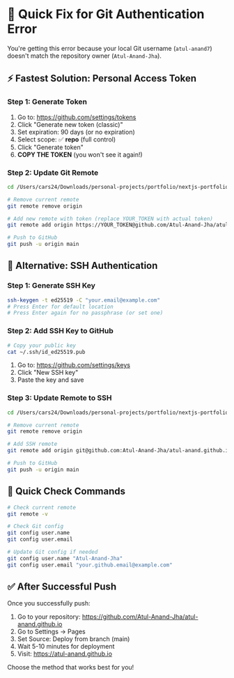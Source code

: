 # 🚨 Quick Fix for Git Authentication Error

You're getting this error because your local Git username (`atul-anand7`) doesn't match the repository owner (`Atul-Anand-Jha`).

## ⚡ Fastest Solution: Personal Access Token

### Step 1: Generate Token
1. Go to: https://github.com/settings/tokens
2. Click "Generate new token (classic)"
3. Set expiration: 90 days (or no expiration)
4. Select scope: ✅ **repo** (full control)
5. Click "Generate token"
6. **COPY THE TOKEN** (you won't see it again!)

### Step 2: Update Git Remote
```bash
cd /Users/cars24/Downloads/personal-projects/portfolio/nextjs-portfolio

# Remove current remote
git remote remove origin

# Add new remote with token (replace YOUR_TOKEN with actual token)
git remote add origin https://YOUR_TOKEN@github.com/Atul-Anand-Jha/atul-anand.github.io.git

# Push to GitHub
git push -u origin main
```

## 🔐 Alternative: SSH Authentication

### Step 1: Generate SSH Key
```bash
ssh-keygen -t ed25519 -C "your.email@example.com"
# Press Enter for default location
# Press Enter again for no passphrase (or set one)
```

### Step 2: Add SSH Key to GitHub
```bash
# Copy your public key
cat ~/.ssh/id_ed25519.pub
```
1. Go to: https://github.com/settings/keys
2. Click "New SSH key"
3. Paste the key and save

### Step 3: Update Remote to SSH
```bash
cd /Users/cars24/Downloads/personal-projects/portfolio/nextjs-portfolio

# Remove current remote
git remote remove origin

# Add SSH remote
git remote add origin git@github.com:Atul-Anand-Jha/atul-anand.github.io.git

# Push to GitHub
git push -u origin main
```

## 🎯 Quick Check Commands

```bash
# Check current remote
git remote -v

# Check Git config
git config user.name
git config user.email

# Update Git config if needed
git config user.name "Atul-Anand-Jha"
git config user.email "your.github.email@example.com"
```

## ✅ After Successful Push

Once you successfully push:
1. Go to your repository: https://github.com/Atul-Anand-Jha/atul-anand.github.io
2. Go to Settings → Pages
3. Set Source: Deploy from branch (main)
4. Wait 5-10 minutes for deployment
5. Visit: https://atul-anand.github.io

Choose the method that works best for you!
